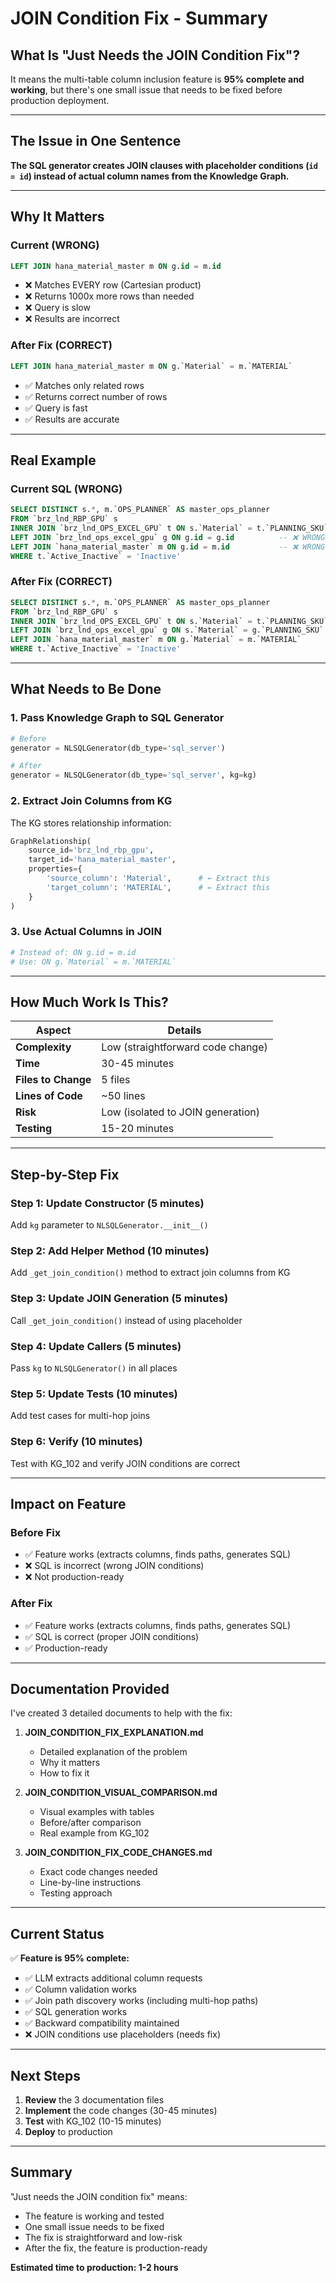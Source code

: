 # JOIN Condition Fix - Summary

## What Is "Just Needs the JOIN Condition Fix"?

It means the multi-table column inclusion feature is **95% complete and working**, but there's one small issue that needs to be fixed before production deployment.

---

## The Issue in One Sentence

**The SQL generator creates JOIN clauses with placeholder conditions (`id = id`) instead of actual column names from the Knowledge Graph.**

---

## Why It Matters

### Current (WRONG)
```sql
LEFT JOIN hana_material_master m ON g.id = m.id
```
- ❌ Matches EVERY row (Cartesian product)
- ❌ Returns 1000x more rows than needed
- ❌ Query is slow
- ❌ Results are incorrect

### After Fix (CORRECT)
```sql
LEFT JOIN hana_material_master m ON g.`Material` = m.`MATERIAL`
```
- ✅ Matches only related rows
- ✅ Returns correct number of rows
- ✅ Query is fast
- ✅ Results are accurate

---

## Real Example

### Current SQL (WRONG)
```sql
SELECT DISTINCT s.*, m.`OPS_PLANNER` AS master_ops_planner
FROM `brz_lnd_RBP_GPU` s
INNER JOIN `brz_lnd_OPS_EXCEL_GPU` t ON s.`Material` = t.`PLANNING_SKU`
LEFT JOIN `brz_lnd_ops_excel_gpu` g ON g.id = g.id          -- ❌ WRONG
LEFT JOIN `hana_material_master` m ON g.id = m.id           -- ❌ WRONG
WHERE t.`Active_Inactive` = 'Inactive'
```

### After Fix (CORRECT)
```sql
SELECT DISTINCT s.*, m.`OPS_PLANNER` AS master_ops_planner
FROM `brz_lnd_RBP_GPU` s
INNER JOIN `brz_lnd_OPS_EXCEL_GPU` t ON s.`Material` = t.`PLANNING_SKU`
LEFT JOIN `brz_lnd_ops_excel_gpu` g ON s.`Material` = g.`PLANNING_SKU`  -- ✅ CORRECT
LEFT JOIN `hana_material_master` m ON g.`Material` = m.`MATERIAL`      -- ✅ CORRECT
WHERE t.`Active_Inactive` = 'Inactive'
```

---

## What Needs to Be Done

### 1. Pass Knowledge Graph to SQL Generator
```python
# Before
generator = NLSQLGenerator(db_type='sql_server')

# After
generator = NLSQLGenerator(db_type='sql_server', kg=kg)
```

### 2. Extract Join Columns from KG
The KG stores relationship information:
```python
GraphRelationship(
    source_id='brz_lnd_rbp_gpu',
    target_id='hana_material_master',
    properties={
        'source_column': 'Material',      # ← Extract this
        'target_column': 'MATERIAL',      # ← Extract this
    }
)
```

### 3. Use Actual Columns in JOIN
```python
# Instead of: ON g.id = m.id
# Use: ON g.`Material` = m.`MATERIAL`
```

---

## How Much Work Is This?

| Aspect | Details |
|--------|---------|
| **Complexity** | Low (straightforward code change) |
| **Time** | 30-45 minutes |
| **Files to Change** | 5 files |
| **Lines of Code** | ~50 lines |
| **Risk** | Low (isolated to JOIN generation) |
| **Testing** | 15-20 minutes |

---

## Step-by-Step Fix

### Step 1: Update Constructor (5 minutes)
Add `kg` parameter to `NLSQLGenerator.__init__()`

### Step 2: Add Helper Method (10 minutes)
Add `_get_join_condition()` method to extract join columns from KG

### Step 3: Update JOIN Generation (5 minutes)
Call `_get_join_condition()` instead of using placeholder

### Step 4: Update Callers (5 minutes)
Pass `kg` to `NLSQLGenerator()` in all places

### Step 5: Update Tests (10 minutes)
Add test cases for multi-hop joins

### Step 6: Verify (10 minutes)
Test with KG_102 and verify JOIN conditions are correct

---

## Impact on Feature

### Before Fix
- ✅ Feature works (extracts columns, finds paths, generates SQL)
- ❌ SQL is incorrect (wrong JOIN conditions)
- ❌ Not production-ready

### After Fix
- ✅ Feature works (extracts columns, finds paths, generates SQL)
- ✅ SQL is correct (proper JOIN conditions)
- ✅ Production-ready

---

## Documentation Provided

I've created 3 detailed documents to help with the fix:

1. **JOIN_CONDITION_FIX_EXPLANATION.md**
   - Detailed explanation of the problem
   - Why it matters
   - How to fix it

2. **JOIN_CONDITION_VISUAL_COMPARISON.md**
   - Visual examples with tables
   - Before/after comparison
   - Real example from KG_102

3. **JOIN_CONDITION_FIX_CODE_CHANGES.md**
   - Exact code changes needed
   - Line-by-line instructions
   - Testing approach

---

## Current Status

✅ **Feature is 95% complete:**
- ✅ LLM extracts additional column requests
- ✅ Column validation works
- ✅ Join path discovery works (including multi-hop paths)
- ✅ SQL generation works
- ✅ Backward compatibility maintained
- ❌ JOIN conditions use placeholders (needs fix)

---

## Next Steps

1. **Review** the 3 documentation files
2. **Implement** the code changes (30-45 minutes)
3. **Test** with KG_102 (10-15 minutes)
4. **Deploy** to production

---

## Summary

"Just needs the JOIN condition fix" means:
- The feature is working and tested
- One small issue needs to be fixed
- The fix is straightforward and low-risk
- After the fix, the feature is production-ready

**Estimated time to production: 1-2 hours**

